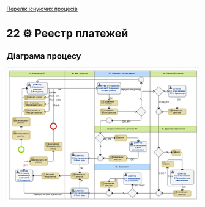 ﻿[Перелік існуючих процесів](../../README.md)
# 22 ⚙ Реестр платежей

## Діаграма процесу
![P22_Diagram](./Images/P22_Diagram.png)